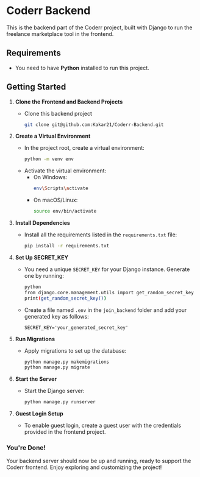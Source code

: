 # Coderr Backend

This is the backend part of the Coderr project, built with Django to run the freelance marketplace tool in the frontend.

## Requirements

- You need to have **Python** installed to run this project.

## Getting Started

1. **Clone the Frontend and Backend Projects**
   - Clone this backend project
     ```bash
     git clone git@github.com:Kakar21/Coderr-Backend.git
     ```

2. **Create a Virtual Environment**
   - In the project root, create a virtual environment:
     ```bash
     python -m venv env
     ```
   - Activate the virtual environment:
     - On Windows:
       ```bash
       env\Scripts\activate
       ```
     - On macOS/Linux:
       ```bash
       source env/bin/activate
       ```

3. **Install Dependencies**
   - Install all the requirements listed in the `requirements.txt` file:
     ```bash
     pip install -r requirements.txt
     ```

4. **Set Up SECRET_KEY**
   - You need a unique `SECRET_KEY` for your Django instance. Generate one by running:
     ```bash
     python
     from django.core.management.utils import get_random_secret_key
     print(get_random_secret_key())
     ```
   - Create a file named `.env` in the `join_backend` folder and add your generated key as follows:
     ```plaintext
     SECRET_KEY='your_generated_secret_key'
     ```

5. **Run Migrations**
   - Apply migrations to set up the database:
     ```bash
     python manage.py makemigrations
     python manage.py migrate
     ```

6. **Start the Server**
   - Start the Django server:
     ```bash
     python manage.py runserver
     ```

7. **Guest Login Setup**
   - To enable guest login, create a guest user with the credentials provided in the frontend project.

### You're Done!

Your backend server should now be up and running, ready to support the Coderr frontend. Enjoy exploring and customizing the project!
